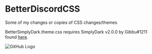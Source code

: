 # BetterDiscordCSS
Some of my changes or copies of CSS changes/themes

BetterSimplyDark.theme.css requires SimplyDark v2.0.0 by Gibbu#1211 found [here](https://github.com/Gibbu/BetterDiscord-Themes/tree/master/SimplyDark).

![GitHub Logo](https://0x0.la/i/2020/08/31-13.58-00sd.png)
